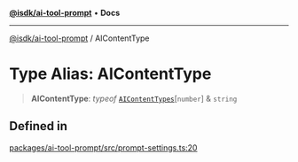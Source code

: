 [**@isdk/ai-tool-prompt**](../README.md) • **Docs**

***

[@isdk/ai-tool-prompt](../globals.md) / AIContentType

# Type Alias: AIContentType

> **AIContentType**: *typeof* [`AIContentTypes`](../variables/AIContentTypes.md)\[`number`\] & `string`

## Defined in

[packages/ai-tool-prompt/src/prompt-settings.ts:20](https://github.com/isdk/ai-tool-prompt.js/blob/56ba47e7448def48d7081eb98dbdd2995e67a298/src/prompt-settings.ts#L20)
